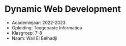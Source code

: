 # Dynamic Web Development

- Academiejaar: 2022-2023
- Opleiding: Toegepaste Informatica
- Klasgroep: 7-8
- Naam: Wail El Belhadji

